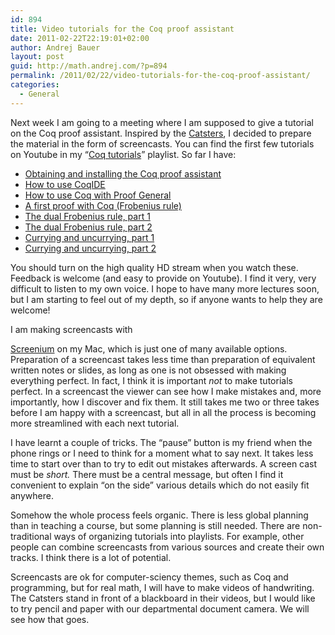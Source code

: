 ```yaml
---
id: 894
title: Video tutorials for the Coq proof assistant
date: 2011-02-22T22:19:01+02:00
author: Andrej Bauer
layout: post
guid: http://math.andrej.com/?p=894
permalink: /2011/02/22/video-tutorials-for-the-coq-proof-assistant/
categories:
  - General
---
```

Next week I am going to a meeting where I am supposed to give a tutorial on the Coq proof assistant. Inspired by the [Catsters](http://www.youtube.com/user/TheCatsters), I decided to prepare the material in the form of screencasts. You can find the first few tutorials on Youtube in my &#8220;[Coq tutorials](http://www.youtube.com/view_play_list?p=DD40A96C2ED54E99)&#8221; playlist. So far I have:

  * [Obtaining and installing the Coq proof assistant](http://www.youtube.com/watch?v=COe0VTNF2EA)
  * [How to use CoqIDE](http://www.youtube.com/watch?v=7sk8hPWAMSw)
  * [How to use Coq with Proof General](http://www.youtube.com/watch?v=l6zqLJQCnzo)
  * [A first proof with Coq (Frobenius rule)](http://www.youtube.com/watch?v=z861PoZPGqk)
  * [The dual Frobenius rule, part 1](http://www.youtube.com/watch?v=tZRAFKIv6Js)
  * [The dual Frobenius rule, part 2](http://www.youtube.com/watch?v=XCsUZhx9OHg)
  * [Currying and uncurrying, part 1](http://www.youtube.com/watch?v=i2Q5GJhgsjA)
  * [Currying and uncurrying, part 2](http://www.youtube.com/watch?v=2SjM5f3GkV0)

You should turn on the high quality HD stream when you watch these. Feedback is welcome (and easy to provide on Youtube). I find it very, very difficult to listen to my own voice. I hope to have many more lectures soon, but I am starting to feel out of my depth, so if anyone wants to help they are welcome!

<!--more-->I am making screencasts with 

[Screenium](http://www.syniumsoftware.com/screenium/) on my Mac, which is just one of many available options. Preparation of a screencast takes less time than preparation of equivalent written notes or slides, as long as one is not obsessed with making everything perfect. In fact, I think it is important _not_ to make tutorials perfect. In a screencast the viewer can see how I make mistakes and, more importantly, how I discover and fix them. It still takes me two or three takes before I am happy with a screencast, but all in all the process is becoming more streamlined with each next tutorial.

I have learnt a couple of tricks. The &#8220;pause&#8221; button is my friend when the phone rings or I need to think for a moment what to say next. It takes less time to start over than to try to edit out mistakes afterwards. A screen cast must be _short._ There must be a central message, but often I find it convenient to explain &#8220;on the side&#8221; various details which do not easily fit anywhere.

Somehow the whole process feels organic. There is less global planning than in teaching a course, but some planning is still needed. There are non-traditional ways of organizing tutorials into playlists. For example, other people can combine screencasts from various sources and create their own tracks. I think there is a lot of potential.

Screencasts are ok for computer-sciency themes, such as Coq and programming, but for real math, I will have to make videos of handwriting. The Catsters stand in front of a blackboard in their videos, but I would like to try pencil and paper with our departmental document camera. We will see how that goes.